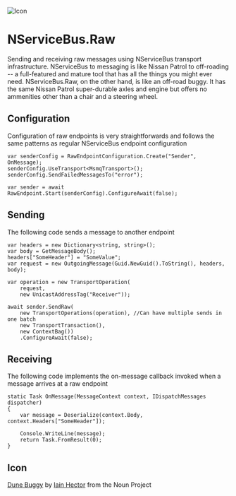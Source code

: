 ![Icon](https://raw.github.com/SzymonPobiega/NServiceBus.Raw/master/icons/dune-buggy.png)

# NServiceBus.Raw

Sending and receiving raw messages using NServiceBus transport infrastructure. NServiceBus to messaging is like Nissan Patrol to off-roading -- a full-featured and mature tool that has all the things you might ever need. NServiceBus.Raw, on the other hand, is like an off-road buggy. It has the same Nissan Patrol super-durable axles and engine but offers no ammenities other than a chair and a steering wheel.

## Configuration

Configuration of raw endpoints is very straightforwards and follows the same patterns as regular NServiceBus endpoint configuration

```
var senderConfig = RawEndpointConfiguration.Create("Sender", OnMessage);
senderConfig.UseTransport<MsmqTransport>();
senderConfig.SendFailedMessagesTo("error");

var sender = await RawEndpoint.Start(senderConfig).ConfigureAwait(false);
```

## Sending

The following code sends a message to another endpoint

```
var headers = new Dictionary<string, string>();
var body = GetMessageBody();
headers["SomeHeader"] = "SomeValue";
var request = new OutgoingMessage(Guid.NewGuid().ToString(), headers, body);

var operation = new TransportOperation(
    request, 
    new UnicastAddressTag("Receiver"));

await sender.SendRaw(
    new TransportOperations(operation), //Can have multiple sends in one batch
    new TransportTransaction(), 
    new ContextBag())
    .ConfigureAwait(false);
```

## Receiving

The following code implements the on-message callback invoked when a message arrives at a raw endpoint

```
static Task OnMessage(MessageContext context, IDispatchMessages dispatcher)
{
    var message = Deserialize(context.Body, context.Headers["SomeHeader"]);

    Console.WriteLine(message);
    return Task.FromResult(0);
}
```

## Icon

[Dune Buggy](https://thenounproject.com/term/dune-buggy/40630/) by [Iain Hector](https://thenounproject.com/iainhector/) from the Noun Project
